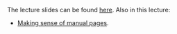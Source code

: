 The lecture slides can be found [here](https://docs.google.com/presentation/d/1B1eVJFmpxGymWIkW1etASjbliriIXYUsTz376DTKOM4/edit?usp=sharing).
Also in this lecture:
  * [Making sense of manual pages](deciphering_manual_pages).

